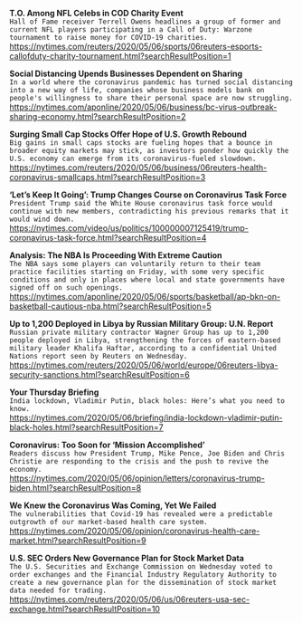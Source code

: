 **T.O. Among NFL Celebs in COD Charity Event**\
`Hall of Fame receiver Terrell Owens headlines a group of former and current NFL players participating in a Call of Duty: Warzone tournament to raise money for COVID-19 charities.`\
https://nytimes.com/reuters/2020/05/06/sports/06reuters-esports-callofduty-charity-tournament.html?searchResultPosition=1

**Social Distancing Upends Businesses Dependent on Sharing**\
`In a world where the coronavirus pandemic has turned social distancing into a new way of life, companies whose business models bank on people's willingness to share their personal space are now struggling.`\
https://nytimes.com/aponline/2020/05/06/business/bc-virus-outbreak-sharing-economy.html?searchResultPosition=2

**Surging Small Cap Stocks Offer Hope of U.S. Growth Rebound**\
`Big gains in small caps stocks are fueling hopes that a bounce in broader equity markets may stick, as investors ponder how quickly the U.S. economy can emerge from its coronavirus-fueled slowdown. `\
https://nytimes.com/reuters/2020/05/06/business/06reuters-health-coronavirus-smallcaps.html?searchResultPosition=3

**‘Let’s Keep It Going’: Trump Changes Course on Coronavirus Task Force**\
`President Trump said the White House coronavirus task force would continue with new members, contradicting his previous remarks that it would wind down.`\
https://nytimes.com/video/us/politics/100000007125419/trump-coronavirus-task-force.html?searchResultPosition=4

**Analysis: The NBA Is Proceeding With Extreme Caution**\
`The NBA says some players can voluntarily return to their team practice facilities starting on Friday, with some very specific conditions and only in places where local and state governments have signed off on such openings.`\
https://nytimes.com/aponline/2020/05/06/sports/basketball/ap-bkn-on-basketball-cautious-nba.html?searchResultPosition=5

**Up to 1,200 Deployed in Libya by Russian Military Group: U.N. Report**\
`Russian private military contractor Wagner Group has up to 1,200 people deployed in Libya, strengthening the forces of eastern-based military leader Khalifa Haftar, according to a confidential United Nations report seen by Reuters on Wednesday.`\
https://nytimes.com/reuters/2020/05/06/world/europe/06reuters-libya-security-sanctions.html?searchResultPosition=6

**Your Thursday Briefing**\
`India lockdown, Vladimir Putin, black holes: Here’s what you need to know.`\
https://nytimes.com/2020/05/06/briefing/india-lockdown-vladimir-putin-black-holes.html?searchResultPosition=7

**Coronavirus: Too Soon for ‘Mission Accomplished’**\
`Readers discuss how President Trump, Mike Pence, Joe Biden and Chris Christie are responding to the crisis and the push to revive the economy.`\
https://nytimes.com/2020/05/06/opinion/letters/coronavirus-trump-biden.html?searchResultPosition=8

**We Knew the Coronavirus Was Coming, Yet We Failed**\
`The vulnerabilities that Covid-19 has revealed were a predictable outgrowth of our market-based health care system.`\
https://nytimes.com/2020/05/06/opinion/coronavirus-health-care-market.html?searchResultPosition=9

**U.S. SEC Orders New Governance Plan for Stock Market Data**\
`The U.S. Securities and Exchange Commission on Wednesday voted to order exchanges and the Financial Industry Regulatory Authority to create a new governance plan for the dissemination of stock market data needed for trading.`\
https://nytimes.com/reuters/2020/05/06/us/06reuters-usa-sec-exchange.html?searchResultPosition=10

